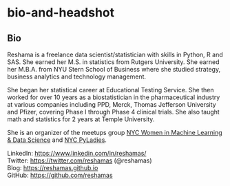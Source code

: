# bio-and-headshot

## Bio
Reshama is a freelance data scientist/statistician with skills in Python, R and SAS. She earned her M.S. in statistics from Rutgers University.  She earned her M.B.A. from NYU Stern School of Business where she studied strategy, business analytics and technology management.  

She began her statistical career at Educational Testing Service.  She then worked for over 10 years as a biostatistician in the pharmaceutical industry at various companies including PPD, Merck, Thomas Jefferson University and Pfizer, covering Phase I through Phase 4 clinical trials. She also taught math and statistics for 2 years at Temple University.  

She is an organizer of the meetups group [NYC Women in Machine Learning & Data Science](https://www.meetup.com/NYC-Women-in-Machine-Learning-Data-Science/) and [NYC PyLadies](https://www.meetup.com/NYC-PyLadies/).

LinkedIn:  https://www.linkedin.com/in/reshamas/  
Twitter: https://twitter.com/reshamas  (@reshamas)  
Blog:  https://reshamas.github.io  
GitHub:  https://github.com/reshamas



 
